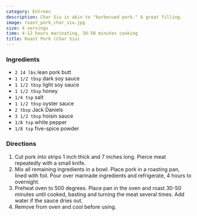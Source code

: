 ```yaml
---
category: Entrees
description: Char Siu is akin to "barbecued pork." A great filling.
image: roast_pork_char_siu.jpg
size: 4 servings
time: 4-12 hours marinating, 30-50 minutes cooking
title: Roast Pork (Char Siu)
---
```




### Ingredients

* `2 14 lbs` lean pork butt
* `1 1/2 tbsp` dark soy sauce
* `1 1/2 tbsp` light soy sauce
* `1 1/2 tbsp` honey
* `1/4 tsp` salt
* `1 1/2 tbsp` oyster sauce
* `2 tbsp` Jack Daniels
* `3 1/2 tbsp` hoisin sauce
* `1/8 tsp` white pepper
* `1/8 tsp` five-spice powder

### Directions

1. Cut pork into strips 1 inch thick and 7 inches long. Pierce meat repeatedly with a small knife.
2. Mix all remaining ingredients in a bowl. Place pork in a roasting pan, lined with foil. Pour over marinade ingredients and refrigerate, 4 hours to overnight.
3. Preheat oven to 500 degrees. Place pan in the oven and roast 30-50 minutes until cooked, basting and turning the meat several times. Add water if the sauce dries out.
4. Remove from oven and cool before using.